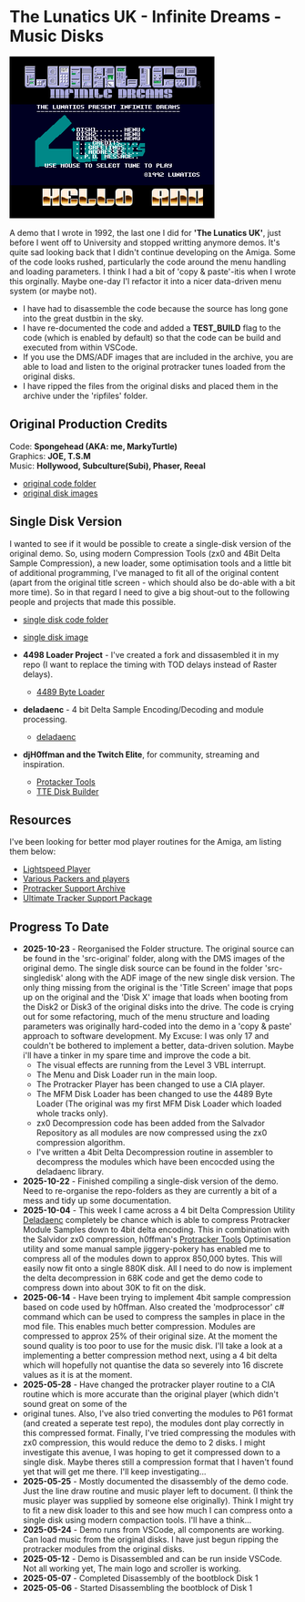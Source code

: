 # The Lunatics UK - Infinite Dreams - Music Disks

![InfiniteDreams](/images/InfiniteDreamsScreen.png)

A demo that I wrote in 1992, the last one I did for **'The Lunatics UK'**, just before I went off to University and stopped writting anymore demos. It's quite sad looking back that I didn't continue developing on the Amiga. Some of the code looks rushed, particularly the code around the menu handling and loading parameters. I think I had a bit of 'copy & paste'-itis when I wrote this orginally. Maybe one-day I'l refactor it into a nicer data-driven menu system (or maybe not).
- I have had to disassemble the code because the source has long gone into the great dustbin in the sky. 
- I have re-documented the code and added a **TEST_BUILD** flag to the code (which is enabled by default) so that the code can be build and executed from within VSCode. 
- If you use the DMS/ADF images that are included in the archive, you are able to load and listen to the original protracker tunes loaded from the original disks.
- I have ripped the files from the original disks and placed them in the archive under the 'ripfiles' folder.

## Original Production Credits
Code: **Spongehead (AKA: me, MarkyTurtle)** <br/>
Graphics: **JOE, T.S.M**<br/>
Music: **Hollywood, Subculture(Subi), Phaser, Reeal**<br/>

- [original code folder](/src-original/)
- [original disk images](/src-original/diskimages/)

## Single Disk Version
I wanted to see if it would be possible to create a single-disk version of the original demo. So, using modern Compression Tools (zx0 and 4Bit Delta Sample Compression), a new loader, some optimisation tools and a little bit of additional programming, I've managed to fit all of the original content (apart from the original title screen - which should also be do-able with a bit more time). So in that regard I need to give a big shout-out to the following people and projects that made this possible.

- [single disk code folder](/src-singledisk/)
- [single disk image](/src-singledisk/diskimages/)

- **4498 Loader Project** - I've created a fork and dissasembled it in my repo (I want to replace the timing with TOD delays instead of Raster delays).
   - [4489 Byte Loader](https://github.com/4489/4489_byteloader)
- **deladaenc** - 4 bit Delta Sample Encoding/Decoding and module processing.
   - [deladaenc](https://github.com/Hemiyoda/deladaenc)
- **djH0ffman and the Twitch Elite**, for community, streaming and inspiration.
   - [Protacker Tools](https://github.com/djh0ffman/ProTrackerTools)
   - [TTE Disk Builder](https://github.com/djh0ffman/TTEDiskBuilder)
     

## Resources
I've been looking for better mod player routines for the Amiga, am listing them below:
- [Lightspeed Player](https://github.com/arnaud-carre/LSPlayer)
- [Various Packers and players](https://www.amiga-stuff.com/modpackers-download.html)
- [Protracker Support Archive](https://aminet.net/package/mus/edit/ptsupp)
- [Ultimate Tracker Support Package](https://aminet.net/package/mus/edit/RSE-UTS)

## Progress To Date
- **2025-10-23** - Reorganised the Folder structure. The original source can be found in the 'src-original' folder, along with the DMS images of the original demo.  The single disk source can be found in the folder 'src-singledisk' along with the ADF image of the new single disk version. The only thing missing from the original is the 'Title Screen' image that pops up on the original and the 'Disk X' image that loads when booting from the Disk2 or Disk3 of the original disks into the drive. The code is crying out for some refactoring, much of the menu structure and loading parameters was originally hard-coded into the demo in a 'copy & paste' approach to software development. My Excuse: I was only 17 and couldn't be bothered to implement a better, data-driven solution. Maybe i'll have a tinker in my spare time and improve the code a bit.
     - The visual effects are running from the Level 3 VBL interrupt.
     - The Menu and Disk Loader run in the main loop.
     - The Protracker Player has been changed to use a CIA player.
     - The MFM Disk Loader has been changed to use the 4489 Byte Loader (The original was my first MFM Disk Loader which loaded whole tracks only).
     - zx0 Decompression code has been added from the Salvador Repository as all modules are now compressed using the zx0 compression algorithm.
     - I've written a 4bit Delta Decompression routine in assembler to decompress the modules which have been encocded using the deladaenc library.
- **2025-10-22** - Finished compiling a single-disk version of the demo. Need to re-organise the repo-folders as they are currently a bit of a mess and tidy up some documentation.
- **2025-10-04** - This week I came across a 4 bit Delta Compression Utility [Deladaenc](https://github.com/MarkyTurtle/deladaenc) completely be chance which is able to compress Protracker Module Samples down to 4bit delta encoding. This in combination with the Salvidor zx0 compression, h0ffman's [Protracker Tools](https://github.com/MarkyTurtle/ProTrackerTools) Optimisation utility and some manual sample jiggery-pokery has enabled me to compress all of the modules down to approx 850,000 bytes.  This will easily now fit onto a single 880K disk.  All I need to do now is implement the delta decompression in 68K code and get the demo code to compress down into about 30K to fit on the disk.
- **2025-06-14** - Have been trying to implement 4bit sample compression based on code used by h0ffman. Also created the 'modprocessor' c# command which can be used to compress the samples in place in the mod file. This enables much better compression. Modules are compressed to approx 25% of their original size.  At the moment the sound quality is too poor to use for the music disk.  I'll take a look at a implementing a better compression method next, using a 4 bit delta which will hopefully not quantise the data so severely into 16 discrete values as it is at the moment.
- **2025-05-28** - Have changed the protracker player routine to a CIA routine which is more accurate than the original player (which didn't sound great on some of the
- original tunes. Also, I've also tried converting the modules to P61 format (and created a seperate test repo), the modules dont play correctly in this compressed format. Finally, I've tried compressing the modules with zx0 compression, this would reduce the demo to 2 disks. I might investigate this avenue, I was hoping to get it compressed down to a single disk. Maybe theres still a compression format that I haven't found yet that will get me there. I'll keep investigating...
- **2025-05-25** - Mostly documented the disassembly of the demo code. Just the line draw routine and music player left to document. (I think the music player was supplied by someone else originally).  Think I might try to fit a new disk loader to this and see how much I can compress onto a single disk using modern compaction tools. I'll have a think...
- **2025-05-24** - Demo runs from VSCode, all components are working. Can load music from the original disks. I have just begun ripping the protracker modules from the original disks.
- **2025-05-12** - Demo is Disassembled and can be run inside VSCode. Not all working yet, The main logo and scroller is working. 
- **2025-05-07** - Completed Disassembly of the bootblock Disk 1
- **2025-05-06** - Started Disassembling the bootblock of Disk 1
